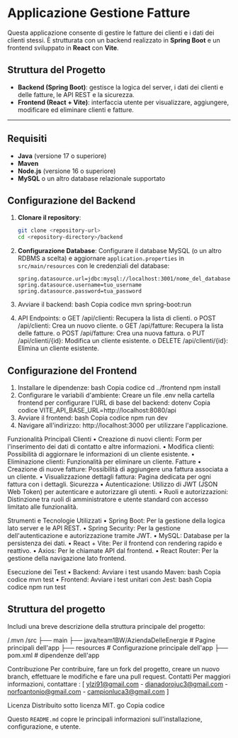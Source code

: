 
# Applicazione Gestione Fatture

Questa applicazione consente di gestire le fatture dei clienti e i dati dei clienti stessi. È strutturata con un backend realizzato in **Spring Boot** e un frontend sviluppato in **React** con **Vite**. 

## Struttura del Progetto

- **Backend (Spring Boot)**: gestisce la logica del server, i dati dei clienti e delle fatture, le API REST e la sicurezza.
- **Frontend (React + Vite)**: interfaccia utente per visualizzare, aggiungere, modificare ed eliminare clienti e fatture.

---

## Requisiti

- **Java** (versione 17 o superiore)
- **Maven**
- **Node.js** (versione 16 o superiore)
- **MySQL** o un altro database relazionale supportato

## Configurazione del Backend

1. **Clonare il repository**:
    ```bash
    git clone <repository-url>
    cd <repository-directory>/backend
    ```

2. **Configurazione Database**:
   Configurare il database MySQL (o un altro RDBMS a scelta) e aggiornare `application.properties` in `src/main/resources` con le credenziali del database:

   ```properties
   spring.datasource.url=jdbc:mysql://localhost:3001/nome_del_database
   spring.datasource.username=tuo_username
   spring.datasource.password=tua_password
3.	Avviare il backend:
bash
Copia codice
mvn spring-boot:run
4.	API Endpoints:
o	GET /api/clienti: Recupera la lista di clienti.
o	POST /api/clienti: Crea un nuovo cliente.
o	GET /api/fatture: Recupera la lista delle fatture.
o	POST /api/fatture: Crea una nuova fattura.
o	PUT /api/clienti/{id}: Modifica un cliente esistente.
o	DELETE /api/clienti/{id}: Elimina un cliente esistente.
 
## Configurazione del Frontend
1.	Installare le dipendenze:
bash
Copia codice
cd ../frontend
npm install
2.	Configurare le variabili d'ambiente: Creare un file .env nella cartella frontend per configurare l'URL di base del backend:
dotenv
Copia codice
VITE_API_BASE_URL=http://localhost:8080/api
3.	Avviare il frontend:
bash
Copia codice
npm run dev
4.	Navigare all'indirizzo: http://localhost:3000 per utilizzare l'applicazione.
 
Funzionalità Principali
Clienti
•	Creazione di nuovi clienti: Form per l'inserimento dei dati di contatto e altre informazioni.
•	Modifica clienti: Possibilità di aggiornare le informazioni di un cliente esistente.
•	Eliminazione clienti: Funzionalità per eliminare un cliente.
Fatture
•	Creazione di nuove fatture: Possibilità di aggiungere una fattura associata a un cliente.
•	Visualizzazione dettagli fattura: Pagina dedicata per ogni fattura con i dettagli.
Sicurezza
•	Autenticazione: Utilizzo di JWT (JSON Web Token) per autenticare e autorizzare gli utenti.
•	Ruoli e autorizzazioni: Distinzione tra ruoli di amministratore e utente standard con accesso limitato alle funzionalità.
 
Strumenti e Tecnologie Utilizzati
•	Spring Boot: Per la gestione della logica lato server e le API REST.
•	Spring Security: Per la gestione dell'autenticazione e autorizzazione tramite JWT.
•	MySQL: Database per la persistenza dei dati.
•	React + Vite: Per il frontend con rendering rapido e reattivo.
•	Axios: Per le chiamate API dal frontend.
•	React Router: Per la gestione della navigazione lato frontend.
 
Esecuzione dei Test
•	Backend: Avviare i test usando Maven:
bash
Copia codice
mvn test
•	Frontend: Avviare i test unitari con Jest:
bash
Copia codice
npm run test

## Struttura del progetto
Includi una breve descrizione della struttura principale del progetto:

/.mvn
 /src
  ├── main
       ├── java/team1BW/AziendaDelleEnergie     # Pagine principali dell'app
         ├── resources                          # Configurazione principale dell'app
 ├── pom.xml                                    # dipendenze dell'app
 
 
Contribuzione
Per contribuire, fare un fork del progetto, creare un nuovo branch, effettuare le modifiche e fare una pull request.
Contatti
Per maggiori informazioni, contattare :
[ ylzi91@gmail.com - 
dianadorojuc3@gmail.com -
norfoantonio@gmail.com -
campionluca3@gmail.com ]
 
Licenza
Distribuito sotto licenza MIT.
go
Copia codice

Questo `README.md` copre le principali informazioni sull'installazione, configurazione, e utente.

